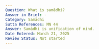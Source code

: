 ```yaml
---
Question: What is samādhi?
Answer in Brief: -
Category: Samādhi
Sutta References: MN 44
Answer: Samādhi is unification of mind.
Date Entered: March 21, 2025
Review Status: Not started
---
```

